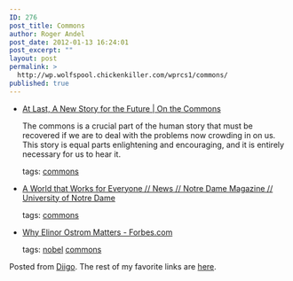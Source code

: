 ```yaml
---
ID: 276
post_title: Commons
author: Roger Andel
post_date: 2012-01-13 16:24:01
post_excerpt: ""
layout: post
permalink: >
  http://wp.wolfspool.chickenkiller.com/wprcs1/commons/
published: true
---
```

<ul class="diigo-linkroll">    <li>    <p class="diigo-link"><a href="http://onthecommons.org/last-new-story-future">At Last, A New Story for the Future | On the Commons</a></p>    <p class="diigo-description">The commons is a crucial part of the human story that must be recovered if we are to deal with the problems now crowding in on us. This story is equal parts enlightening and encouraging, and it is entirely necessary for us to hear&nbsp;it.</p>    <p class="diigo-tags"><span>tags:</span>                        <a href="http://www.diigo.com/user/wolfhesse/commons">commons</a></p>    </li>    <li>    <p class="diigo-link"><a href="http://magazine.nd.edu/news/27932-a-world-that-works-for-everyone">A World that Works for Everyone // News // Notre Dame Magazine // University of Notre Dame</a></p>    <p class="diigo-tags"><span>tags:</span>                        <a href="http://www.diigo.com/user/wolfhesse/commons">commons</a></p>    </li>    <li>    <p class="diigo-link"><a href="http://www.forbes.com/2009/10/12/nobel-prize-economics-elinor-ostrom-opinions-columnists-elisabeth-eaves.html">Why Elinor Ostrom Matters - Forbes.com</a></p>    <p class="diigo-tags"><span>tags:</span>                        <a href="http://www.diigo.com/user/wolfhesse/nobel">nobel</a>             <a href="http://www.diigo.com/user/wolfhesse/commons">commons</a></p>    </li></ul><p class="diigo-ps">Posted from <a href="http://www.diigo.com">Diigo</a>. The rest of my favorite links are <a href="http://www.diigo.com/user/wolfhesse">here</a>.</p>